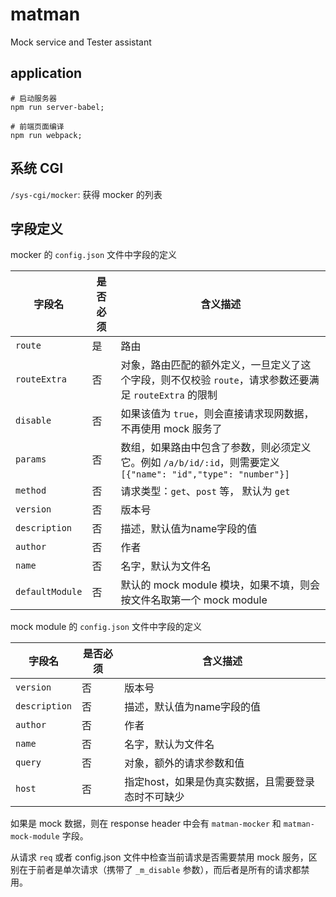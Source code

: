 # matman
Mock service and Tester assistant

## application

```
# 启动服务器
npm run server-babel;

# 前端页面编译
npm run webpack;
```

## 系统 CGI

`/sys-cgi/mocker`: 获得 mocker 的列表

## 字段定义

mocker 的 `config.json` 文件中字段的定义

| 字段名 | 是否必须 | 含义描述 |
| --- | --- | --- |
| `route` | 是 | 路由 |
| `routeExtra` | 否 | 对象，路由匹配的额外定义，一旦定义了这个字段，则不仅校验 `route`，请求参数还要满足 `routeExtra` 的限制 |
| `disable` | 否 | 如果该值为 `true`，则会直接请求现网数据，不再使用 mock 服务了 |
| `params` | 否 | 数组，如果路由中包含了参数，则必须定义它。例如 `/a/b/id/:id`，则需要定义 `[{"name": "id","type": "number"}]` |
| `method` | 否 | 请求类型：`get`、`post` 等， 默认为 `get` |
| `version` | 否 | 版本号 |
| `description` | 否 | 描述，默认值为name字段的值 |
| `author` | 否 | 作者 |
| `name` | 否 | 名字，默认为文件名 |
| `defaultModule` | 否 | 默认的 mock module 模块，如果不填，则会按文件名取第一个 mock module |

mock module 的 `config.json` 文件中字段的定义

| 字段名 | 是否必须 | 含义描述 |
| --- | --- | --- |
| `version` | 否 | 版本号 |
| `description` | 否 | 描述，默认值为name字段的值 |
| `author` | 否 | 作者 |
| `name` | 否 | 名字，默认为文件名 |
| `query` | 否 | 对象，额外的请求参数和值 |
| `host` | 否 | 指定host，如果是伪真实数据，且需要登录态时不可缺少|

如果是 mock 数据，则在 response header 中会有 `matman-mocker` 和 `matman-mock-module` 字段。

从请求 `req` 或者 config.json 文件中检查当前请求是否需要禁用 mock 服务，区别在于前者是单次请求（携带了 `_m_disable` 参数），而后者是所有的请求都禁用。